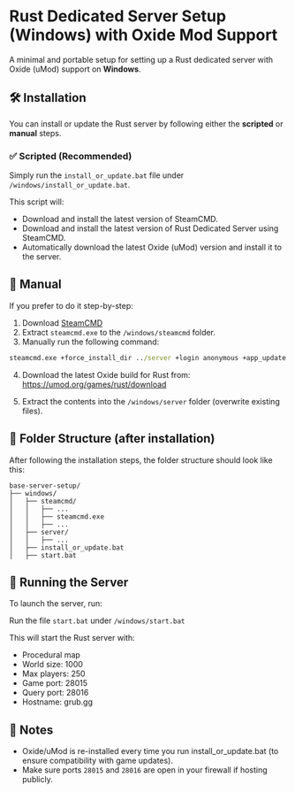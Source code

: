 # Rust Dedicated Server Setup (Windows) with Oxide Mod Support

A minimal and portable setup for setting up a Rust dedicated server with Oxide (uMod) support on **Windows**.

## 🛠️ Installation

You can install or update the Rust server by following either the **scripted** or **manual** steps.

### ✅ Scripted (Recommended)

Simply run the `install_or_update.bat` file under `/windows/install_or_update.bat`.

This script will:

* Download and install the latest version of SteamCMD.
* Download and install the latest version of Rust Dedicated Server using SteamCMD.
* Automatically download the latest Oxide (uMod) version and install it to the server.

## 🧰 Manual

If you prefer to do it step-by-step:

1. Download [SteamCMD](https://developer.valvesoftware.com/wiki/SteamCMD)
2. Extract `steamcmd.exe` to the `/windows/steamcmd` folder.
3. Manually run the following command:

```bat
steamcmd.exe +force_install_dir ../server +login anonymous +app_update 258550 -beta public validate +quit
```

4. Download the latest Oxide build for Rust from:\
   https://umod.org/games/rust/download

5. Extract the contents into the `/windows/server` folder (overwrite existing files).

## 📁 Folder Structure (after installation)

After following the installation steps, the folder structure should look like this:

```
base-server-setup/
├── windows/
│   ├── steamcmd/
│   │   ├── ...
│   │   ├── steamcmd.exe
│   │   ├── ...
│   ├── server/
│   │   ├── ...
│   ├── install_or_update.bat
│   ├── start.bat
```

## 🚀 Running the Server

To launch the server, run:

Run the file `start.bat` under `/windows/start.bat`

This will start the Rust server with:

* Procedural map
* World size: 1000
* Max players: 250
* Game port: 28015
* Query port: 28016
* Hostname: grub.gg

## 📌 Notes

* Oxide/uMod is re-installed every time you run install_or_update.bat (to ensure compatibility with game updates).
* Make sure ports `28015` and `28016` are open in your firewall if hosting publicly.
